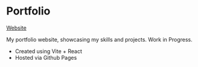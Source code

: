 # Portfolio

[Website](https://yurybursian.pro/)

My portfolio website, showcasing my skills and projects. Work in Progress.
- Created using Vite + React
- Hosted via Github Pages
